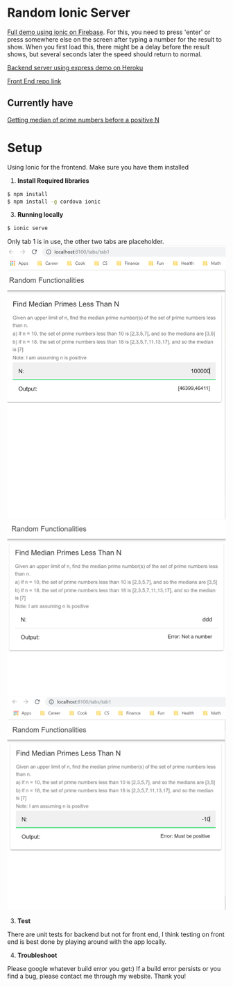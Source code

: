 # Random Ionic Server

[Full demo using ionic on Firebase](https://jayde-random-ionic.firebaseapp.com). For this, you need to press 'enter' or press somewhere else on the screen after typing a number for the result to show. When you first load this, there might be a delay before the result shows, but several seconds later the speed should return to normal.

[Backend server using express demo on Heroku](https://jayde-randomionicserver.herokuapp.com)

[Front End repo link](https://github.com/JaydeYue/RandomIonicServer)

## Currently have
[Getting median of prime numbers before a positive N](https://github.com/JaydeYue/RandomIonicFrontEnd/tree/master/src/app/tab1)

# Setup

Using Ionic for the frontend. Make sure you have them installed

1. **Install Required libraries**

```bash
$ npm install
$ npm install -g cordova ionic
```

3. **Running locally**

```bash
$ ionic serve
```

Only tab 1 is in use, the other two tabs are placeholder.
![You should see something like this when running locally](./images/Capture.PNG)
![You should see something like this when running locally](./images/Capture1.PNG)
![You should see something like this when running locally](./images/Capture2.PNG)

3. **Test**

There are unit tests for backend but not for front end, I think testing on front end is best done by playing around with the app locally.

4. **Troubleshoot**

Please google whatever build error you get:) If a build error persists or you find a bug, please contact me through my website. Thank you!
